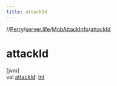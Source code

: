 ```yaml
---
title: attackId
---
```

//[Perry](../../../index.html)/[server.life](../index.html)/[MobAttackInfo](index.html)/[attackId](attack-id.html)



# attackId



[jvm]\
val [attackId](attack-id.html): [Int](https://kotlinlang.org/api/latest/jvm/stdlib/kotlin/-int/index.html)




